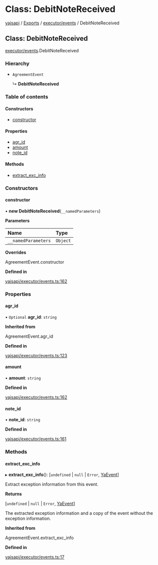 # Class: DebitNoteReceived

[yajsapi](../yajsapi.md) / [Exports](../modules/) / [executor/events](../modules/executor_events.md) / DebitNoteReceived

## Class: DebitNoteReceived

[executor/events](../modules/executor_events.md).DebitNoteReceived

### Hierarchy

* `AgreementEvent`

  ↳ **DebitNoteReceived**

### Table of contents

#### Constructors

* [constructor](executor_events.debitnotereceived.md#constructor)

#### Properties

* [agr\_id](executor_events.debitnotereceived.md#agr_id)
* [amount](executor_events.debitnotereceived.md#amount)
* [note\_id](executor_events.debitnotereceived.md#note_id)

#### Methods

* [extract\_exc\_info](executor_events.debitnotereceived.md#extract_exc_info)

### Constructors

#### constructor

• **new DebitNoteReceived**\(`__namedParameters`\)

**Parameters**

| Name | Type |
| :--- | :--- |
| `__namedParameters` | `Object` |

**Overrides**

AgreementEvent.constructor

**Defined in**

[yajsapi/executor/events.ts:162](https://github.com/golemfactory/yajsapi/blob/8f42a91/yajsapi/executor/events.ts#L162)

### Properties

#### agr\_id

• `Optional` **agr\_id**: `string`

**Inherited from**

AgreementEvent.agr\_id

**Defined in**

[yajsapi/executor/events.ts:123](https://github.com/golemfactory/yajsapi/blob/8f42a91/yajsapi/executor/events.ts#L123)

#### amount

• **amount**: `string`

**Defined in**

[yajsapi/executor/events.ts:162](https://github.com/golemfactory/yajsapi/blob/8f42a91/yajsapi/executor/events.ts#L162)

#### note\_id

• **note\_id**: `string`

**Defined in**

[yajsapi/executor/events.ts:161](https://github.com/golemfactory/yajsapi/blob/8f42a91/yajsapi/executor/events.ts#L161)

### Methods

#### extract\_exc\_info

▸ **extract\_exc\_info**\(\): \[`undefined` \| `null` \| `Error`, [YaEvent](executor_events.yaevent.md)\]

Extract exception information from this event.

**Returns**

\[`undefined` \| `null` \| `Error`, [YaEvent](executor_events.yaevent.md)\]

The extracted exception information and a copy of the event without the exception information.

**Inherited from**

AgreementEvent.extract\_exc\_info

**Defined in**

[yajsapi/executor/events.ts:17](https://github.com/golemfactory/yajsapi/blob/8f42a91/yajsapi/executor/events.ts#L17)

